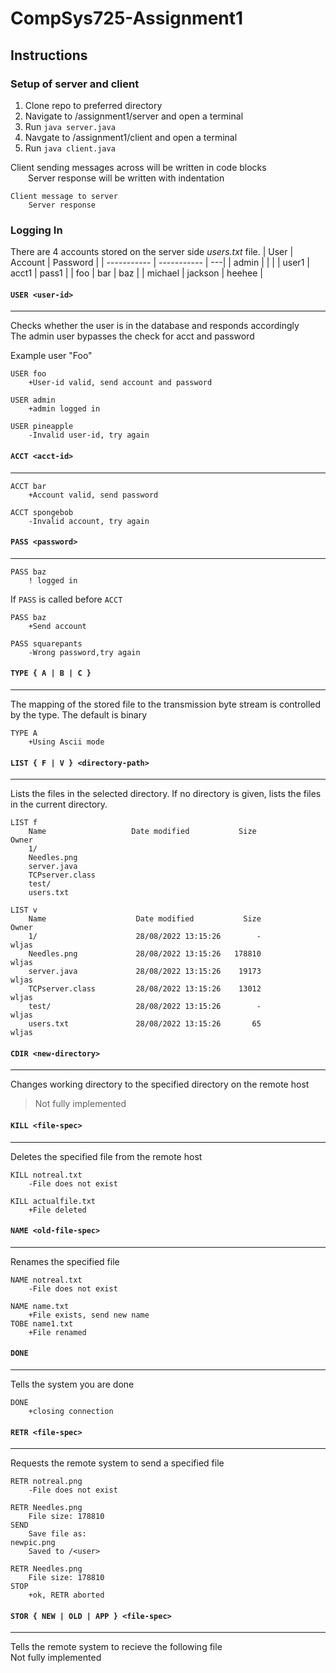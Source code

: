 # CompSys725-Assignment1
 
## Instructions

### Setup of server and client
1. Clone repo to preferred directory
2. Navigate to /assignment1/server and open a terminal
3. Run ```java server.java```
4. Navgate to /assignment1/client and open a terminal
5. Run ```java client.java```

Client sending messages across will be written in code blocks <br>
&ensp;&ensp;&ensp;&ensp;Server response will be written with indentation
```
Client message to server
    Server response

```

### Logging In
There are 4 accounts stored on the server side *users.txt* file.
| User | Account | Password |
| ----------- | ----------- | ---|
| admin |       |       |
| user1 | acct1 | pass1 |
| foo   | bar   | baz   |
| michael | jackson      | heehee      |

#### ```USER <user-id>```
---
Checks whether the user is in the database and responds accordingly <br>
The admin user bypasses the check for acct and password

Example user "Foo"
```
USER foo
    +User-id valid, send account and password
``` 
```
USER admin
    +admin logged in
``` 
```
USER pineapple
    -Invalid user-id, try again
``` 

#### ```ACCT <acct-id>```
---
```
ACCT bar
    +Account valid, send password
```
```
ACCT spongebob
    -Invalid account, try again
```

#### ```PASS <password>```
---
```
PASS baz
    ! logged in
```
If ```PASS``` is called before ```ACCT```
```
PASS baz
    +Send account
```
```
PASS squarepants   
    -Wrong password,try again
```

#### ```TYPE { A | B | C }```
---
The mapping of the stored file to the transmission byte stream is controlled by the type. The default is binary

```
TYPE A
    +Using Ascii mode
```

#### ```LIST { F | V } <directory-path>```
---
Lists the files in the selected directory. If no directory is given, lists the files in the current directory.

```
LIST f
    Name                   Date modified           Size            Owner
    1/ 
    Needles.png
    server.java
    TCPserver.class
    test/
    users.txt
```
```
LIST v
    Name                    Date modified           Size            Owner
    1/                      28/08/2022 13:15:26        -            wljas
    Needles.png             28/08/2022 13:15:26   178810            wljas
    server.java             28/08/2022 13:15:26    19173            wljas
    TCPserver.class         28/08/2022 13:15:26    13012            wljas
    test/                   28/08/2022 13:15:26        -            wljas
    users.txt               28/08/2022 13:15:26       65            wljas
```

#### ```CDIR <new-directory>```
---
Changes working directory to the specified directory on the remote host
>Not fully implemented

#### ```KILL <file-spec>```
---
Deletes the specified file from the remote host
```
KILL notreal.txt
    -File does not exist
```
```
KILL actualfile.txt
    +File deleted
```

#### ```NAME <old-file-spec>```
---
Renames the specified file

```
NAME notreal.txt
    -File does not exist
```
```
NAME name.txt
    +File exists, send new name
TOBE name1.txt
    +File renamed
```

#### ```DONE```
---
Tells the system you are done
```
DONE
    +closing connection
```

#### ```RETR <file-spec>```
---
Requests the remote system to send a specified file
```
RETR notreal.png
    -File does not exist
```
```
RETR Needles.png
    File size: 178810
SEND
    Save file as: 
newpic.png
    Saved to /<user>
```
```
RETR Needles.png
    File size: 178810
STOP
    +ok, RETR aborted
```

#### ```STOR { NEW | OLD | APP } <file-spec>```
---
Tells the remote system to recieve the following file <br>
Not fully implemented
